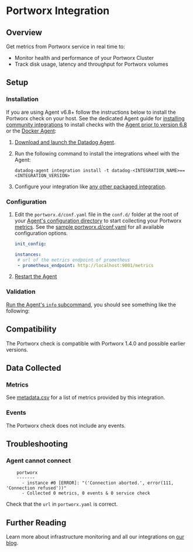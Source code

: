 # Portworx Integration

## Overview

Get metrics from Portworx service in real time to:

- Monitor health and performance of your Portworx Cluster
- Track disk usage, latency and throughput for Portworx volumes

## Setup

### Installation

If you are using Agent v6.8+ follow the instructions below to install the Portworx check on your host. See the dedicated Agent guide for [installing community integrations][1] to install checks with the [Agent prior to version 6.8][2] or the [Docker Agent][3]:

1. [Download and launch the Datadog Agent][4].
2. Run the following command to install the integrations wheel with the Agent:

   ```shell
   datadog-agent integration install -t datadog-<INTEGRATION_NAME>==<INTEGRATION_VERSION>
   ```

3. Configure your integration like [any other packaged integration][5].

### Configuration

1. Edit the `portworx.d/conf.yaml` file in the `conf.d/` folder at the root of your [Agent's configuration directory][6] to start collecting your Portworx [metrics](#metrics). See the [sample portworx.d/conf.yaml][7] for all available configuration options.

    ```yaml
    init_config:

    instances:
     # url of the metrics endpoint of prometheus
     - prometheus_endpoint: http://localhost:9001/metrics
    ```

2. [Restart the Agent][8]

### Validation

[Run the Agent's `info` subcommand][9], you should see something like the following:

## Compatibility

The Portworx check is compatible with Portworx 1.4.0 and possible earlier versions.

## Data Collected

### Metrics

See [metadata.csv][10] for a list of metrics provided by this integration.

### Events

The Portworx check does not include any events.

## Troubleshooting

### Agent cannot connect

```text
    portworx
    -------
      - instance #0 [ERROR]: "('Connection aborted.', error(111, 'Connection refused'))"
      - Collected 0 metrics, 0 events & 0 service check
```

Check that the `url` in `portworx.yaml` is correct.

## Further Reading

Learn more about infrastructure monitoring and all our integrations on [our blog][11].

[1]: https://docs.datadoghq.com/agent/guide/community-integrations-installation-with-docker-agent/
[2]: https://docs.datadoghq.com/agent/guide/community-integrations-installation-with-docker-agent/?tab=agentpriorto68
[3]: https://docs.datadoghq.com/agent/guide/community-integrations-installation-with-docker-agent/?tab=docker
[4]: https://app.datadoghq.com/account/settings#agent
[5]: https://docs.datadoghq.com/getting_started/integrations/
[6]: https://docs.datadoghq.com/agent/guide/agent-configuration-files/#agent-configuration-directory
[7]: https://github.com/DataDog/integrations-extras/blob/master/portworx/datadog_checks/portworx/data/conf.yaml.example
[8]: https://docs.datadoghq.com/agent/guide/agent-commands/#start-stop-and-restart-the-agent
[9]: https://docs.datadoghq.com/agent/faq/agent-status-and-information/
[10]: https://github.com/DataDog/integrations-extras/blob/master/portworx/metadata.csv
[11]: https://www.datadoghq.com/blog
